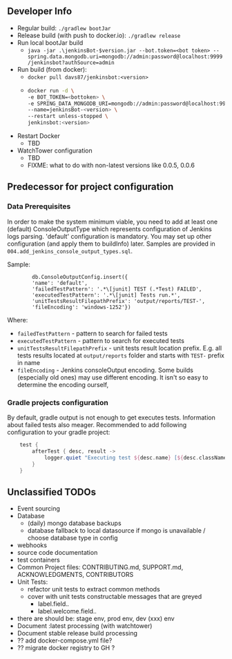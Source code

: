 
## Developer Info

* Regular build: `./gradlew bootJar`
* Release build (with push to docker.io): `./gradlew release`
* Run local bootJar build
    * `java -jar .\jenkinsBot-$version.jar --bot.token=<bot token> --spring.data.mongodb.uri=mongodb://admin:password@localhost:9999/jenkinsbot?authSource=admin`
* Run build (from docker):
    * `docker pull davs87/jenkinsbot:<version>`
    * ```sh
      docker run -d \
      -e BOT_TOKEN=<bottoken> \
      -e SPRING_DATA_MONGODB_URI=mongodb://admin:password@localhost:9999/jenkinsbot?authSource=admin \
      --name=jenkinsBot-<version> \
      --restart unless-stopped \
      jenkinsbot:<version>
      ```
* Restart Docker
    * TBD
* WatchTower configuration
    * TBD
    * FIXME: what to do with non-latest versions like 0.0.5, 0.0.6

## Predecessor for project configuration

### Data Prerequisites

In order to make the system minimum viable, you need to add at least one (default) ConsoleOutputType which represents 
configuration of Jenkins logs parsing. 'default' configuration is mandatory. You may set up other configuration 
(and apply them to buildInfo) later. Samples are provided in `004.add_jenkins_console_output_types.sql`. 

Sample:

```mongodb-json-query
        db.ConsoleOutputConfig.insert({ 
        'name': 'default',
        'failedTestPattern': '.*\[junit] TEST (.*Test) FAILED',
        'executedTestPattern': '.*\[junit] Tests run.*',
        'unitTestsResultFilepathPrefix': 'output/reports/TEST-',
        'fileEncoding': 'windows-1252'})
```

Where:
- `failedTestPattern` - pattern to search for failed tests
- `executedTestPattern` - pattern to search for executed tests
- `unitTestsResultFilepathPrefix` - unit tests result location prefix. E.g. all tests results located at `output/reports`
folder and starts with `TEST-` prefix in name
- `fileEncoding` - Jenkins consoleOutput encoding. Some builds (especially old ones) may use different encoding. It
isn't so easy to determine the encoding ourself, 

### Gradle projects configuration

By default, gradle output is not enough to get executes tests. Information about failed tests also meager. 
Recommended to add following configuration to your gradle project: 

```groovy
    test {
        afterTest { desc, result ->
            logger.quiet "Executing test ${desc.name} [${desc.className}] with result: ${result.resultType}"
        }
    }
```

## Unclassified TODOs

- Event sourcing
- Database
    - (daily) mongo database backups
    - database fallback to local datasource if mongo is unavailable / choose database type in config
- webhooks
- source code documentation
- test containers
- Common Project files: CONTRIBUTING.md, SUPPORT.md, ACKNOWLEDGMENTS, CONTRIBUTORS
- Unit Tests:
    - refactor unit tests to extract common methods
    - cover with unit tests constructable messages that are greyed
        - label.field.*.*
        - label.welcome.field.*.*
- there are should be: stage env, prod env, dev (xxx) env
- Document :latest processing (with watchtower)
- Document stable release build processing
- ?? add docker-compose.yml file?
- ?? migrate docker registry to GH ?

